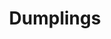 ---
layout: recette
categories: [recettes]
hidden: false
lang: fr
title: Dumplings
pour: pour environ 40 dumplings
type: sel
ingredients: 
  - nom: viande (boeuf, porc)
    qte: 400
    unite: gr
  - nom: légumes (carottes, choux, bok choy, poireaux, oignons, etc.)
  - nom: ail
    qte: 6 
    unite: gousses
  - nom: gingembre
  - nom: fécule de maïs
    qte: 1
    unite: cuillère à soupe
  - nom: huile de sésame
    qte: 1
    unite: cuillère à café
  - nom: eau
    qte: 2
    unite: cuillères à soupe
  - nom: sauce soja
    qte: 1
    unite: cuillère à soupe
  - nom: champignons
  - nom: herbes (coriandre, fleur d'ail, persil, etc.)
  - nom: épices (paprika, curry, etc.)

etapes:
  - label: Préparation des ingrédients
    details:
      - Émincer très très finement l'ail et le gingembre
      - Hacher les herbes
      - Émincer très finement les légumes
  - label: Préparation de la farce
    details: 
      - Mélanger la viande avec la fécule de maïs, l'eau, l'huile de sésame et la sauce soja
      - Ajouter les épices et les herbes
      - Ajouter les légumes, les champignons, l'ail et le gingembre
      - Saler et poivrer
cuisson: 
  - Faire chauffer un peu d'huile dans une poêle
  - Faire dorer les dumplings
  - Mettre 100 mL d'eau et couvrir jusqu'à ce que l'eau soit évaporée
  - Remettre de l'eau si ils ne sont pas assez cuits
notes:
  - La farce doit être composée de 2/3 de viande
  - Le mélange ail/gingembre doit être composé de 3/4 d'ail et d'1/4 de gingembre  
  - Les dumplings se congèlent très facilement. Les décongeler un peu au micro ondes pour les séparer les uns des autres au préalable.
  - label: Recette
    link: https://www.youtube.com/watch?v=qWkvFssMz24
  - label: Recette
    link: https://www.youtube.com/watch?v=4u7bBMSIhQ0
  - label: Pliage
    link: https://www.youtube.com/watch?v=YAcMQWqVln0
  - label: Pliage
    link: https://www.youtube.com/watch?v=84-QPpmIleA
---